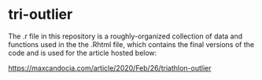 # tri-outlier

The .r file in this repository is a roughly-organized collection of data and functions used in the the .Rhtml file, which contains the final versions of the code and is used for the article hosted below:

https://maxcandocia.com/article/2020/Feb/26/triathlon-outlier